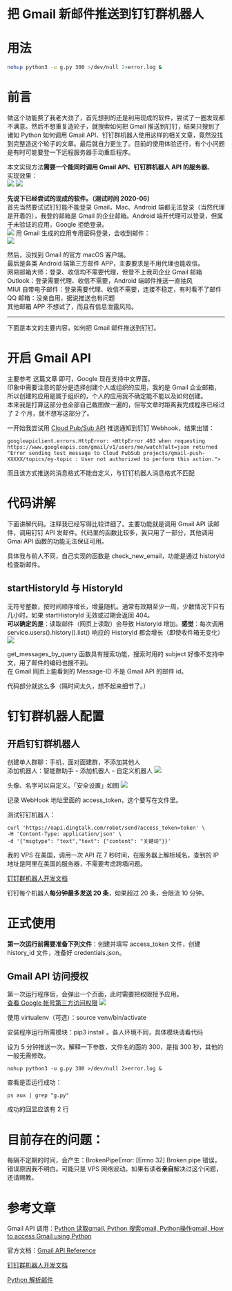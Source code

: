 
# 把 Gmail 新邮件推送到钉钉群机器人
# 用法
``` Bash
nohup python3 -u g.py 300 >/dev/null 2>error.log &
```

# 前言
做这个功能费了我老大劲了，首先想到的还是利用现成的软件，尝试了一圈发现都不满意。然后不想重复造轮子，就搜索如何把 Gmail 推送到钉钉，结果只搜到了诸如 Python 如何调用 Gmail API、钉钉群机器人使用这样的相关文章，竟然没找到完整造这个轮子的文章。最后就自力更生了。目前的使用体验还行，有个小问题是有时可能要登一下远程服务器手动重启程序。

本文实现方法**需要一个能同时调用 Gmail API、钉钉群机器人 API 的服务器**。  
实现效果：  
![](https://pic4.zhimg.com/v2-692572339b56cfb68082ce04349d2fdb_r.jpg)
![](https://pic4.zhimg.com/80/v2-efcc03b9f76a547b94f4fd5cfd43a8bf_1440w.jpg)

**先说下已经尝试的现成的软件。（测试时间 2020-06）**  
首先当然要试试钉钉能不能登录 Gmail，Mac、Android 端都无法登录（当然代理是开着的），我登的邮箱是 Gmail 的企业邮箱。Android 端开代理可以登录，但属于未验证的应用，Google 拒绝登录。  
![](https://pic4.zhimg.com/80/v2-e22c40dfbfd7eea92a0d6dd0202cc66f_1440w.jpg)
用 Gmail 生成的应用专用密码登录，会收到邮件：  
![](https://pic4.zhimg.com/80/v2-12dd7915a6598b7af9ebe6ad1fb8155f_1440w.jpg])

然后，没找到 Gmail 的官方 macOS 客户端。  
最后是各类 Android 端第三方邮件 APP，主要要求是不用代理也能收信。  
网易邮箱大师：登录、收信均不需要代理，但登不上我司企业 Gmail 邮箱  
Outlook：登录需要代理、收信不需要，Android 端邮件推送一直抽风  
MIUI 自带电子邮件：登录需要代理、收信不需要，连接不稳定，有时看不了邮件  
QQ 邮箱：没亲自用，据说推送也有问题  
其他邮箱 APP 不想试了，而且有信息泄露风险。

***
下面是本文的主要内容，如何把 Gmail 邮件推送到钉钉。

# 开启 Gmail API

主要参考 这篇文章 即可，Google 现在支持中文界面。  
印象中需要注意的部分是选择创建个人或组织的应用，我的是 Gmail 企业邮箱，所以创建的应用是属于组织的，个人的应用我不确定能不能以及如何创建。  
本来我是打算这部分也全部自己截图做一遍的，但写文章时距离我完成程序已经过了 2 个月，就不想写这部分了。

一开始我尝试用 [Cloud Pub/Sub API](https://cloud.google.com/pubsub/overview?hl=zh-cn) 推送通知到钉钉 Webhook，结果出错：  
```
googleapiclient.errors.HttpError: <HttpError 403 when requesting https://www.googleapis.com/gmail/v1/users/me/watch?alt=json returned "Error sending test message to Cloud PubSub projects/gmail-push-XXXXX/topics/my-topic : User not authorized to perform this action.">
```

而且该方式推送的消息格式不能自定义，与钉钉机器人消息格式不匹配

# 代码讲解
下面讲解代码。注释我已经写得比较详细了。主要功能就是调用 Gmail API 读邮件，调用钉钉 API 发邮件。代码里的函数比较多，我只用了一部分，其他调用 Gmai API 函数的功能无法保证可用。

具体我与前人不同，自己实现的函数是 check_new_email，功能是通过 historyId 检查新邮件。
## startHistoryId 与 HistoryId
无符号整数，按时间顺序增长，增量随机。通常有效期至少一周，少数情况下只有几小时。如果 startHistoryId 无效或过期会返回 404。  
**可以确定的是**：读取邮件（网页上读取）会导致 HistoryId 增加。**感觉**：每次调用 service.users().history().list() 响应的 HistoryId 都会增长（即使收件箱无变化）  
![](https://pic2.zhimg.com/80/v2-cdf4071c5494629219526c07c5185b39_1440w.jpg)

get_messages_by_query 函数具有搜索功能，搜索时用的 subject 好像不支持中文，用了邮件的编码也搜不到。  
在 Gmail 网页上能看到的 Message-ID 不是 Gmail API 的邮件 id。

代码部分就这么多（隔时间太久，想不起来细节了。）

# 钉钉群机器人配置

## 开启钉钉群机器人
创建单人群聊：手机，面对面建群，不添加其他人  
添加机器人：智能群助手 - 添加机器人 - 自定义机器人
![](https://pic2.zhimg.com/80/v2-97409d7ac43d11e72f8107d78724da69_1440w.jpg)

头像、名字可以自定义。「安全设置」如图
![](https://pic3.zhimg.com/80/v2-9902a7a1c0b56fdbe530cf8bd93e5042_1440w.jpg)

记录 WebHook 地址里面的 access_token，这个要写在文件里。

测试钉钉机器人：
```
curl 'https://oapi.dingtalk.com/robot/send?access_token=token' \
-H 'Content-Type: application/json' \
-d '{"msgtype": "text","text": {"content": "关键词"}}'
```

我的 VPS 在美国，调用一次 API 花 7 秒时间，在服务器上解析域名，查到的 IP 地址是阿里在美国的服务器，不需要考虑跨墙问题。

[钉钉群机器人开发文档](https://open.dingtalk.com/document/group/custom-robot-access)

钉钉每个机器人**每分钟最多发送 20 条**，如果超过 20 条，会限流 10 分钟。

# 正式使用

**第一次运行前需要准备下列文件**：创建并填写 access_token 文件，创建 history_id 文件，准备好 credentials.json。

## Gmail API 访问授权

第一次运行程序后，会弹出一个页面，此时需要把权限授予应用。  
[查看 Google 帐号第三方访问权限](https://myaccount.google.com/security-checkup)
![](https://pic3.zhimg.com/80/v2-9967829af2bb983cafe39e6ccc86078e_1440w.jpg)

使用 virtualenv（可选）：source venv/bin/activate

安装程序运行所需模块：pip3 install 。各人环境不同，具体模块请看代码

设为 5 分钟推送一次。解释一下参数，文件名的面的 300，是指 300 秒，其他的一般无需修改。
```
nohup python3 -u g.py 300 >/dev/null 2>error.log &
```
查看是否运行成功：
```
ps aux | grep "g.py"
```
成功的回显应该有 2 行

# 目前存在的问题：

每隔不定期的时间，会产生：BrokenPipeError: [Errno 32] Broken pipe 错误，错误原因我不明白。可能只是 VPS 网络波动。如果有读者**亲自**解决过这个问题，还请赐教。

# 参考文章

Gmail API 调用：[Python 读取gmail, Python 搜索gmail, Python操作gmail, How to access Gmail using Python](https://justcode.ikeepstudying.com/2019/09/python-%E8%AF%BB%E5%8F%96gmail-python-%E6%90%9C%E7%B4%A2gmail-python%E6%93%8D%E4%BD%9Cgmail-how-to-access-gmail-using-python/)

官方文档：[Gmail API Reference](https://developers.google.com/gmail/api/v1/reference)

[钉钉群机器人开发文档](https://open.dingtalk.com/document/group/custom-robot-access)

[Python 解析邮件](https://www.liaoxuefeng.com/wiki/1016959663602400/1017800447489504)

